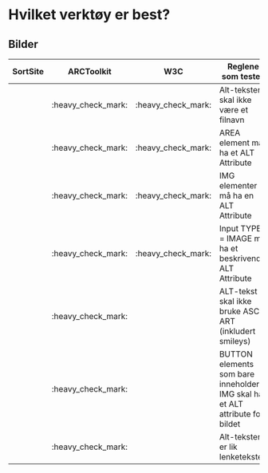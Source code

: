 # Hvilket verktøy er best?
## Bilder

<table>
    <thead>
        <tr>
            <th>SortSite</th>
            <th>ARCToolkit</th>
            <th>W3C</th>
            <th>Reglene som testes</th>
        </tr>
    </thead>
    <tbody>
        <tr>
            <td></td>
            <td> :heavy_check_mark:</td>
            <td> :heavy_check_mark:</td>
            <td>Alt-teksten skal ikke være et filnavn</td>
        </tr>
        <tr>
            <td> </td>
            <td>:heavy_check_mark:</td>
            <td>:heavy_check_mark:</td>
            <td>AREA element må ha et ALT Attribute </td>
        </tr>
        <tr>
            <td></td>
            <td> :heavy_check_mark:</td>
            <td> :heavy_check_mark:</td>
            <td>IMG elementer må ha en ALT Attribute</td>
        </tr>
        <tr>
            <td></td>
            <td>:heavy_check_mark:</td>
            <td>:heavy_check_mark:</td>
            <td>Input TYPE = IMAGE må ha et beskrivende
ALT Attribute</td>
        </tr>
        <tr>
            <td></td>
            <td>:heavy_check_mark:</td>
            <td></td>
            <td>ALT-tekst skal ikke bruke ASCII ART 
(inkludert smileys)</td>
        </tr>
        <tr>
            <td></td>
            <td>:heavy_check_mark:</td>
            <td></td>
            <td>BUTTON elements som bare inneholder 
IMG skal ha et ALT attribute for bildet</td>
        </tr>
        <tr>
            <td></td>
            <td>:heavy_check_mark:</td>
            <td></td>
            <td>Alt-teksten er lik lenketeksten</td>
        </tr>
  
</table>
